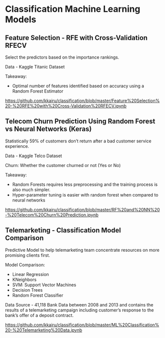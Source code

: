 # Classification Machine Learning Models


## Feature Selection - RFE with Cross-Validation RFECV

Select the predictors based on the importance rankings.

Data - Kaggle Titanic Dataset

Takeaway:
- Optimal number of features identified based on accuracy using a Random Forest Estimator

https://github.com/kkairu/classification/blob/master/Feature%20Selection%20-%20RFE%20with%20Cross-Validation%20RFECV.ipynb



## Telecom Churn Prediction Using Random Forest vs Neural Networks (Keras)

Statistically 59% of customers don’t return after a bad customer service experience.

Data - Kaggle Telco Dataset

Churn: Whether the customer churned or not (Yes or No)

Takeaway:
- Random Forests requires less preprocessing and the training process is also much simpler.
- Hyper-parameter tuning is easier with random forest when compared to neural networks

https://github.com/kkairu/classification/blob/master/RF%20and%20NN%20-%20Telecom%20Churn%20Prediction.ipynb



## Telemarketing - Classification Model Comparison

Predictive Model to help  telemarketing team concentrate resources on more promising clients first.

Model Comparison:
- Linear Regression
- KNeighbors
- SVM: Support Vector Machines
- Decision Trees
- Random Forest Classifier

Data Source - 41,118 Bank Data between 2008 and 2013 and contains the results of a telemarketing campaign including customer’s response to the bank’s offer of a deposit contract.

https://github.com/kkairu/classification/blob/master/ML%20Classification%20-%20Telemarketing%20Data.ipynb
